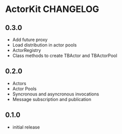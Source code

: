 # ActorKit CHANGELOG

## 0.3.0

- Add future proxy
- Load distribution in actor pools
- ActorRegistry
- Class methods to create TBActor and TBActorPool

## 0.2.0

- Actors
- Actor Pools
- Syncronous and asyncronous invocations
- Message subscription and publication

## 0.1.0

- initial release
